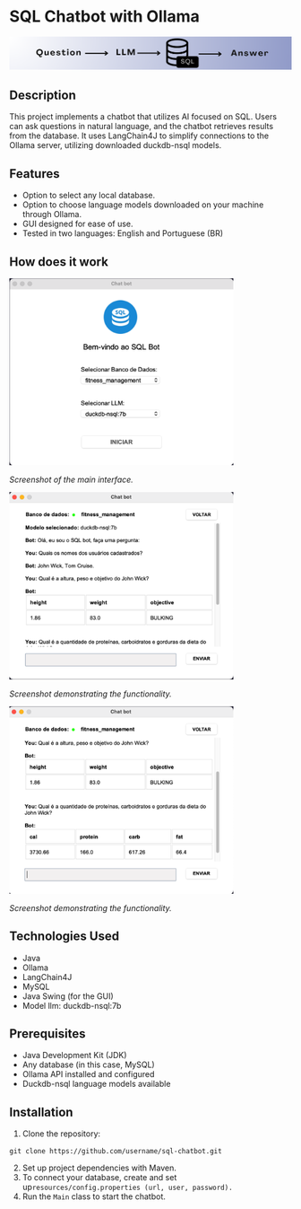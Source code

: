# SQL Chatbot with Ollama

![Imagem chat bot sql](src/main/resources/static/img/sql-chat-bot.png)

## Description
This project implements a chatbot that utilizes AI focused on SQL. Users can ask questions in natural language, and the chatbot retrieves results from the database. It uses LangChain4J to simplify connections to the Ollama server, utilizing downloaded duckdb-nsql models.

## Features

- Option to select any local database.
- Option to choose language models downloaded on your machine through Ollama.
- GUI designed for ease of use.
- Tested in two languages: English and Portuguese (BR)

## How does it work

<img src="src/main/resources/static/img/ex1.png" alt="Example 1" width="400"/>

*Screenshot of the main interface.*

<img src="src/main/resources/static/img/ex2.png" alt="Example 2" width="400"/>

*Screenshot demonstrating the functionality.*

<img src="src/main/resources/static/img/ex3.png" alt="Example 3" width="400"/>

*Screenshot demonstrating the functionality.*



## Technologies Used

- Java
- Ollama
- LangChain4J
- MySQL
- Java Swing (for the GUI)
- Model llm: duckdb-nsql:7b

## Prerequisites

- Java Development Kit (JDK)
- Any database (in this case, MySQL)
- Ollama API installed and configured
- Duckdb-nsql language models available

## Installation

1. Clone the repository:
```
git clone https://github.com/username/sql-chatbot.git
```
2. Set up project dependencies with Maven.
4. To connect your database, create and set up``resources/config.properties (url, user, password).``
3. Run the `Main` class to start the chatbot.
